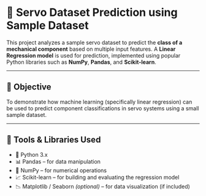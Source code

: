 # 🤖 Servo Dataset Prediction using Sample Dataset
This project analyzes a sample servo dataset to predict the **class of a mechanical component** based on multiple input features. A **Linear Regression model** is used for prediction, implemented using popular Python libraries such as **NumPy**, **Pandas**, and **Scikit-learn**.

---

## 📌 Objective
To demonstrate how machine learning (specifically linear regression) can be used to predict component classifications in servo systems using a small sample dataset.

---

## 🧰 Tools & Libraries Used
- 🐍 Python 3.x  
- 📊 Pandas – for data manipulation  
- 🔢 NumPy – for numerical operations  
- 📈 Scikit-learn – for building and evaluating the regression model  
- 📉 Matplotlib / Seaborn *(optional)* – for data visualization (if included)
